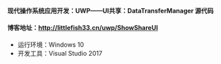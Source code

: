 #### 现代操作系统应用开发：UWP——UI共享：DataTransferManager 源代码

#### 博客地址：http://littlefish33.cn/uwp/ShowShareUI

- 运行环境：Windows 10
- 开发工具：Visual Studio 2017